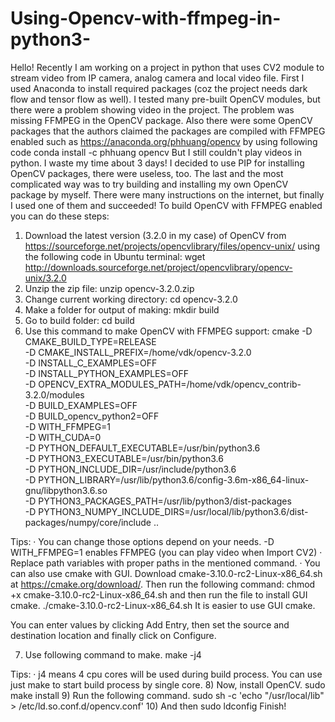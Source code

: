 # Using-Opencv-with-ffmpeg-in-python3-
Hello!
Recently I am working on a project in python that uses CV2 module to stream video from IP camera, analog camera and local video file.
First I used Anaconda to install required packages (coz the project needs dark flow and tensor flow as well).
I tested many pre-built OpenCV modules, but there were a problem showing video in the project. The problem was missing FFMPEG in the OpenCV package. Also there were some OpenCV packages that the authors claimed the packages are compiled with FFMPEG enabled such as https://anaconda.org/phhuang/opencv by using following code
conda install -c phhuang opencv 
But I still couldn't play videos in python. I waste my time about 3 days!
I decided to use PIP for installing OpenCV packages, there were useless, too.
The last and the most complicated way was to try building and installing my own OpenCV package by myself. There were many instructions on the internet, but finally I used one of them and succeeded!
To build OpenCV with FFMPEG enabled you can do these steps:
1)  Download the latest version (3.2.0 in my case) of OpenCV from https://sourceforge.net/projects/opencvlibrary/files/opencv-unix/ using the following code in Ubuntu terminal:
wget http://downloads.sourceforge.net/project/opencvlibrary/opencv-unix/3.2.0
2) Unzip the zip file: 
unzip opencv-3.2.0.zip 
3) Change current working directory:
 cd opencv-3.2.0
4) Make a folder for output of making:
 mkdir build
5) Go to build folder:
 cd build
6) Use this command to make OpenCV with FFMPEG support:
cmake -D CMAKE_BUILD_TYPE=RELEASE \
-D CMAKE_INSTALL_PREFIX=/home/vdk/opencv-3.2.0 \
-D INSTALL_C_EXAMPLES=OFF \
-D INSTALL_PYTHON_EXAMPLES=OFF \
-D OPENCV_EXTRA_MODULES_PATH=/home/vdk/opencv_contrib-3.2.0/modules \
-D BUILD_EXAMPLES=OFF \
-D BUILD_opencv_python2=OFF \
-D WITH_FFMPEG=1 \
-D WITH_CUDA=0 \
-D PYTHON_DEFAULT_EXECUTABLE=/usr/bin/python3.6 \
-D PYTHON3_EXECUTABLE=/usr/bin/python3.6 \
-D PYTHON_INCLUDE_DIR=/usr/include/python3.6 \
-D PYTHON_LIBRARY=/usr/lib/python3.6/config-3.6m-x86_64-linux-gnu/libpython3.6.so \
-D PYTHON3_PACKAGES_PATH=/usr/lib/python3/dist-packages \
-D PYTHON3_NUMPY_INCLUDE_DIRS=/usr/local/lib/python3.6/dist-packages/numpy/core/include ..

Tips: 
·         You can change those options depend on your needs. -D WITH_FFMPEG=1 enables FFMPEG (you  can play video when Import CV2)
·         Replace path variables with proper paths in the mentioned command.
·         You can also use cmake with GUI. Download cmake-3.10.0-rc2-Linux-x86_64.sh at https://cmake.org/download/. Then run the following command:
chmod +x cmake-3.10.0-rc2-Linux-x86_64.sh
and then run the file to install GUI cmake.
./cmake-3.10.0-rc2-Linux-x86_64.sh
It is easier to use GUI cmake.




You can enter values by clicking Add Entry, then set the source and destination location and finally click on Configure.

7)  Use following command to make.
make -j4

Tips: 
·         j4 means 4 cpu cores will be used during build process. You can use just make to start build process by single core.
8) Now, install OpenCV.
sudo make install
9) Run the following command.
sudo sh -c 'echo "/usr/local/lib" > /etc/ld.so.conf.d/opencv.conf'
10) And then
sudo ldconfig
Finish!
